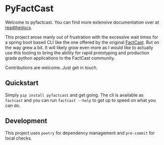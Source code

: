 # PyFactCast

Welcome to pyfactcast. You can find more extensive documentation over at [readthedocs](https://pyfactcast.readthedocs.io/en/latest/).

This project arose manly out of frustration with the excessive wait times for a spring boot
based CLI like the one offered by the original [FactCast](https://docs.factcast.org/).
But on the way grew a bit. It will likely grow even more as I would like to actually use this
tooling to bring the ability for rapid prototyping and production grade python applications
to the FactCast community.

Contributions are welcome. Just get in touch.

## Quickstart

Simply `pip install pyfactcast` and get going. The cli is available as `factcast` and
you can run `factcast --help` to get up to speed on what you can do.

## Development

This project uses `poetry` for dependency management and `pre-commit` for local checks.
